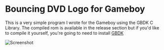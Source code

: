 # Bouncing DVD Logo for Gameboy

This is a very simple program I wrote for the Gameboy using the GBDK C Library. The compiled rom is available in the release section but if you'd like to compile it yourself, you're going to need to install [GBDK](http://gbdk.sourceforge.net/)

![Screenshot](https://user-images.githubusercontent.com/40045889/140617892-8b4d8535-931b-4f9f-bc37-ec2ea549858f.png)